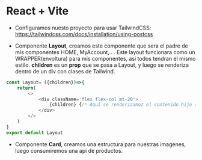 # React + Vite



- Configuramos nuesto proyecto para usar TailwindCSS: https://tailwindcss.com/docs/installation/using-postcss


- Componente **Layout**, creamos este componente que sera el padre de mis componentes HOME, MyAccount,.. . Este layout funcionara como un WRAPPER(envoltura) para mis componentes, asi todos tendran el mismo estilo. **children** es un **prop** que se pasa a Layout, y luego se renderiza dentro de un div con clases de Tailwind.
```javascript
const Layout= ({children})=>{
    return(
        <>
            <div className='flex flex-col mt-20'>
                {children} {/* Aquí se renderizamoz el contenido hijo (Home, MyAccount,..) */}
            </div>
        </>
    )
}
export default Layout
```

- Componente **Card**, creamos una estructura para nuestras imagenes, luego consumiremos una api de productos. 
